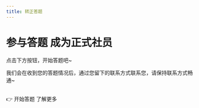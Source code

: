 ```yaml
---
title: 转正答题
---
```


# 参与答题 成为正式社员

点击下方按钮，开始答题吧~

我们会在收到您的答题情况后，通过您留下的联系方式联系您，请保持联系方式畅通~

<br>
<el-button type="primary" size="large" @click="router.go('/questions/test')" round>
  👉 开始答题
</el-button>
<el-button type="info" size="large" @click="router.go('/join-us/')" round>
  了解更多
</el-button>


<script setup>
import {ElButton} from 'element-plus';
import {useRouter} from 'vitepress';

const router = useRouter();
</script>
